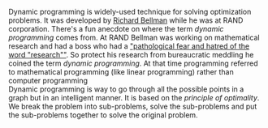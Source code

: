 Dynamic programming is widely-used technique for solving optimization problems. It was developed by [Richard Bellman](https://en.wikipedia.org/wiki/Richard_Bellman) while he was at RAND corporation. There's a fun anecdote on where the term *dynamic programming* comes from. At RAND Bellman was working on mathematical research and had a boss who had a ["pathological fear and hatred of the word "research""](https://web.archive.org/web/20050110161049/http://www.wu-wien.ac.at/usr/h99c/h9951826/bellman_dynprog.pdf). So protect his research from bureaucratic meddling he coined the term *dynamic programming*. At that time programming referred to mathematical programming (like linear programming) rather than computer programming <br>
Dynamic programming is way to go through all the possible points in a graph but in an intelligent manner. It is based on the *principle of optimality*. We break the problem into sub-problems, solve the sub-problems and put the sub-problems together to solve the original problem.  
